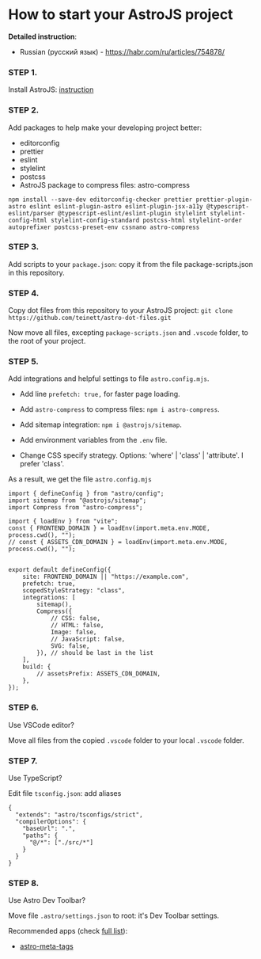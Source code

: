 # How to start your AstroJS project

**Detailed instruction**: 
- Russian (русский язык) - https://habr.com/ru/articles/754878/

### STEP 1.

Install AstroJS: [instruction](https://docs.astro.build/en/install/auto/)

### STEP 2.

Add packages to help make your developing project better:
- editorconfig
- prettier
- eslint
- stylelint
- postcss
- AstroJS package to compress files: astro-compress


```
npm install --save-dev editorconfig-checker prettier prettier-plugin-astro eslint eslint-plugin-astro eslint-plugin-jsx-a11y @typescript-eslint/parser @typescript-eslint/eslint-plugin stylelint stylelint-config-html stylelint-config-standard postcss-html stylelint-order autoprefixer postcss-preset-env cssnano astro-compress
```

### STEP 3.

Add scripts to your `package.json`: copy it from the file package-scripts.json in this repository.

### STEP 4.

Copy dot files from this repository to your AstroJS project:
```git clone https://github.com/teinett/astro-dot-files.git```

Now move all files, excepting `package-scripts.json` and `.vscode` folder, to the root of your project.

### STEP 5.

Add integrations and helpful settings to file `astro.config.mjs`.

- Add line `prefetch: true,` for faster page loading.

- Add `astro-compress` to compress files: `npm i astro-compress`.

- Add sitemap integration: `npm i @astrojs/sitemap`.

- Add environment variables from the `.env` file.

- Change CSS specify strategy. Options: 'where' | 'class' | 'attribute'. I prefer 'class'.


As a result, we get the file `astro.config.mjs`

```
import { defineConfig } from "astro/config";
import sitemap from "@astrojs/sitemap";
import Compress from "astro-compress";

import { loadEnv } from "vite";
const { FRONTEND_DOMAIN } = loadEnv(import.meta.env.MODE, process.cwd(), "");
// const { ASSETS_CDN_DOMAIN } = loadEnv(import.meta.env.MODE, process.cwd(), "");


export default defineConfig({
    site: FRONTEND_DOMAIN || "https://example.com",
    prefetch: true,
    scopedStyleStrategy: "class",
    integrations: [
        sitemap(),
        Compress({
            // CSS: false,
            // HTML: false,
            Image: false,
            // JavaScript: false,
            SVG: false,
        }), // should be last in the list
    ],
    build: {
        // assetsPrefix: ASSETS_CDN_DOMAIN,
    },
});
```

### STEP 6.

Use VSCode editor? 

Move all files from the copied `.vscode` folder to your local `.vscode` folder. 

### STEP 7.

Use TypeScript?

Edit file `tsconfig.json`: add aliases

```
{
  "extends": "astro/tsconfigs/strict",
  "compilerOptions": {
    "baseUrl": ".",
    "paths": {
      "@/*": ["./src/*"]
    }
  }
}

```

### STEP 8.

Use Astro Dev Toolbar?

Move file `.astro/settings.json` to root: it's Dev Toolbar settings.

Recommended apps (check [full list](https://astro.build/integrations/?search=&categories%5B%5D=toolbar)):

- [astro-meta-tags](https://github.com/patrick91/astro-meta-tags)
